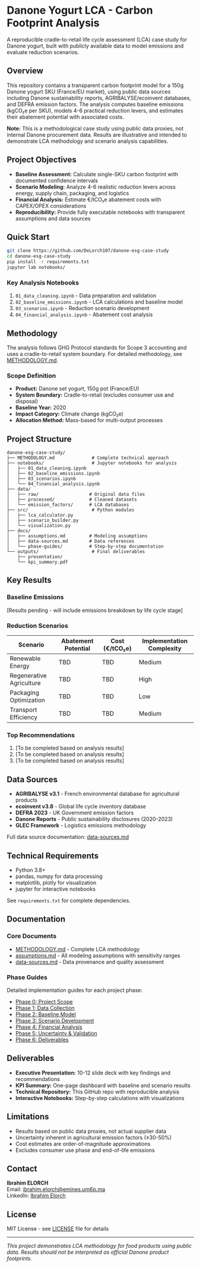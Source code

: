 # Danone Yogurt LCA - Carbon Footprint Analysis

A reproducible cradle-to-retail life cycle assessment (LCA) case study for Danone yogurt, built with publicly available data to model emissions and evaluate reduction scenarios.

## Overview

This repository contains a transparent carbon footprint model for a 150g Danone yogurt SKU (France/EU market), using public data sources including Danone sustainability reports, AGRIBALYSE/ecoinvent databases, and DEFRA emission factors. The analysis computes baseline emissions (kgCO₂e per SKU), models 4-6 practical reduction levers, and estimates their abatement potential with associated costs.

**Note:** This is a methodological case study using public data proxies, not internal Danone procurement data. Results are illustrative and intended to demonstrate LCA methodology and scenario analysis capabilities.

## Project Objectives

- **Baseline Assessment:** Calculate single-SKU carbon footprint with documented confidence intervals
- **Scenario Modeling:** Analyze 4-6 realistic reduction levers across energy, supply chain, packaging, and logistics
- **Financial Analysis:** Estimate €/tCO₂e abatement costs with CAPEX/OPEX considerations
- **Reproducibility:** Provide fully executable notebooks with transparent assumptions and data sources

## Quick Start

```bash
git clone https://github.com/DeLorch107/danone-esg-case-study
cd danone-esg-case-study
pip install -r requirements.txt
jupyter lab notebooks/
```

### Key Analysis Notebooks

1. `01_data_cleaning.ipynb` - Data preparation and validation
2. `02_baseline_emissions.ipynb` - LCA calculations and baseline model
3. `03_scenarios.ipynb` - Reduction scenario development
4. `04_financial_analysis.ipynb` - Abatement cost analysis

## Methodology

The analysis follows GHG Protocol standards for Scope 3 accounting and uses a cradle-to-retail system boundary. For detailed methodology, see [METHODOLOGY.md](METHODOLOGY.md).

### Scope Definition

- **Product:** Danone set yogurt, 150g pot (France/EU)
- **System Boundary:** Cradle-to-retail (excludes consumer use and disposal)
- **Baseline Year:** 2020
- **Impact Category:** Climate change (kgCO₂e)
- **Allocation Method:** Mass-based for multi-output processes

## Project Structure

```
danone-esg-case-study/
├── METHODOLOGY.md              # Complete technical approach
├── notebooks/                  # Jupyter notebooks for analysis
│   ├── 01_data_cleaning.ipynb
│   ├── 02_baseline_emissions.ipynb
│   ├── 03_scenarios.ipynb
│   └── 04_financial_analysis.ipynb
├── data/                       
│   ├── raw/                   # Original data files
│   ├── processed/             # Cleaned datasets
│   └── emission_factors/      # LCA databases
├── src/                        # Python modules
│   ├── lca_calculator.py
│   ├── scenario_builder.py
│   └── visualization.py
├── docs/
│   ├── assumptions.md         # Modeling assumptions
│   ├── data-sources.md        # Data references
│   └── phase-guides/          # Step-by-step documentation
└── outputs/                    # Final deliverables
    ├── presentation/
    └── kpi_summary.pdf
```

## Key Results

### Baseline Emissions
[Results pending - will include emissions breakdown by life cycle stage]

### Reduction Scenarios

| Scenario | Abatement Potential | Cost (€/tCO₂e) | Implementation Complexity |
|----------|-------------------|----------------|-------------------------|
| Renewable Energy | TBD | TBD | Medium |
| Regenerative Agriculture | TBD | TBD | High |
| Packaging Optimization | TBD | TBD | Low |
| Transport Efficiency | TBD | TBD | Medium |

### Top Recommendations
1. [To be completed based on analysis results]
2. [To be completed based on analysis results]
3. [To be completed based on analysis results]

## Data Sources

- **AGRIBALYSE v3.1** - French environmental database for agricultural products
- **ecoinvent v3.8** - Global life cycle inventory database
- **DEFRA 2023** - UK Government emission factors
- **Danone Reports** - Public sustainability disclosures (2020-2023)
- **GLEC Framework** - Logistics emissions methodology

Full data source documentation: [data-sources.md](docs/data-sources.md)

## Technical Requirements

- Python 3.8+
- pandas, numpy for data processing
- matplotlib, plotly for visualization
- jupyter for interactive notebooks

See `requirements.txt` for complete dependencies.

## Documentation

### Core Documents
- [METHODOLOGY.md](METHODOLOGY.md) - Complete LCA methodology
- [assumptions.md](docs/assumptions.md) - All modeling assumptions with sensitivity ranges
- [data-sources.md](docs/data-sources.md) - Data provenance and quality assessment

### Phase Guides
Detailed implementation guides for each project phase:
- [Phase 0: Project Scope](docs/phase-guides/00-project-scope.md)
- [Phase 1: Data Collection](docs/phase-guides/01-data-collection.md)
- [Phase 2: Baseline Model](docs/phase-guides/02-baseline-model.md)
- [Phase 3: Scenario Development](docs/phase-guides/03-scenario-development.md)
- [Phase 4: Financial Analysis](docs/phase-guides/04-financial-analysis.md)
- [Phase 5: Uncertainty & Validation](docs/phase-guides/05-uncertainty-validation.md)
- [Phase 6: Deliverables](docs/phase-guides/06-deliverables.md)

## Deliverables

- **Executive Presentation:** 10-12 slide deck with key findings and recommendations
- **KPI Summary:** One-page dashboard with baseline and scenario results
- **Technical Repository:** This GitHub repo with reproducible analysis
- **Interactive Notebooks:** Step-by-step calculations with visualizations

## Limitations

- Results based on public data proxies, not actual supplier data
- Uncertainty inherent in agricultural emission factors (±30-50%)
- Cost estimates are order-of-magnitude approximations
- Excludes consumer use phase and end-of-life emissions

## Contact

**Ibrahim ELORCH**  
Email: ibrahim.elorch@emines.um6p.ma  
LinkedIn: [Ibrahim Elorch](https://www.linkedin.com/in/ibrahim-elorch-6879782ba/)

## License

MIT License - see [LICENSE](LICENSE) file for details

---

*This project demonstrates LCA methodology for food products using public data. Results should not be interpreted as official Danone product footprints.*
